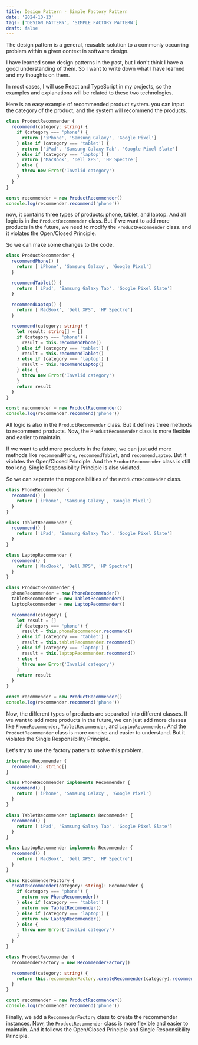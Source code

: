 ```yaml
---
title: Design Pattern - Simple Factory Pattern
date: '2024-10-13'
tags: ['DESIGN PATTERN', 'SIMPLE FACTORY PATTERN']
draft: false
---
```


The design pattern is a general, reusable solution to a commonly occurring problem within a given context in software design.

I have learned some design patterns in the past, but I don't think I have a good understanding of them. So I want to write down what I have learned and my thoughts on them.

In most cases, I will use React and TypeScript in my projects, so the examples and explanations will be related to these two technologies.

Here is an easy example of recommended product system. you can input the category of the product, and the system will recommend the products.

```ts
class ProductRecommender {
  recommend(category: string) {
    if (category === 'phone') {
      return ['iPhone', 'Samsung Galaxy', 'Google Pixel']
    } else if (category === 'tablet') {
      return ['iPad', 'Samsung Galaxy Tab', 'Google Pixel Slate']
    } else if (category === 'laptop') {
      return ['MacBook', 'Dell XPS', 'HP Spectre']
    } else {
      throw new Error('Invalid category')
    }
  }
}

const recommender = new ProductRecommender()
console.log(recommender.recommend('phone'))
```

now, it contains three types of products: phone, tablet, and laptop. And all logic is in the `ProductRecommender` class. But if we want to add more products in the future, we need to modify the `ProductRecommender` class. and it violates the Open/Closed Principle.

So we can make some changes to the code.

```ts
class ProductRecommender {
  recommendPhone() {
    return ['iPhone', 'Samsung Galaxy', 'Google Pixel']
  }

  recommendTablet() {
    return ['iPad', 'Samsung Galaxy Tab', 'Google Pixel Slate']
  }

  recommendLaptop() {
    return ['MacBook', 'Dell XPS', 'HP Spectre']
  }

  recommend(category: string) {
    let result: string[] = []
    if (category === 'phone') {
      result = this.recommendPhone()
    } else if (category === 'tablet') {
      result = this.recommendTablet()
    } else if (category === 'laptop') {
      result = this.recommendLaptop()
    } else {
      throw new Error('Invalid category')
    }
    return result
  }
}

const recommender = new ProductRecommender()
console.log(recommender.recommend('phone'))
```

All logic is also in the `ProductRecommender` class. But it defines three methods to recommend products. Now, the `ProductRecommender` class is more flexible and easier to maintain.

If we want to add more products in the future, we can just add more methods like `recommendPhone`, `recommendTablet`, and `recommendLaptop`. But it violates the Open/Closed Principle. And the `ProductRecommender` class is still too long. Single Responsibility Principle is also violated.

So we can seperate the responsibilities of the `ProductRecommender` class.

```ts
class PhoneRecommender {
  recommend() {
    return ['iPhone', 'Samsung Galaxy', 'Google Pixel']
  }
}

class TabletRecommender {
  recommend() {
    return ['iPad', 'Samsung Galaxy Tab', 'Google Pixel Slate']
  }
}

class LaptopRecommender {
  recommend() {
    return ['MacBook', 'Dell XPS', 'HP Spectre']
  }
}

class ProductRecommender {
  phoneRecommender = new PhoneRecommender()
  tabletRecommender = new TabletRecommender()
  laptopRecommender = new LaptopRecommender()

  recommend(category) {
    let result = []
    if (category === 'phone') {
      result = this.phoneRecommender.recommend()
    } else if (category === 'tablet') {
      result = this.tabletRecommender.recommend()
    } else if (category === 'laptop') {
      result = this.laptopRecommender.recommend()
    } else {
      throw new Error('Invalid category')
    }
    return result
  }
}

const recommender = new ProductRecommender()
console.log(recommender.recommend('phone'))
```

Now, the different types of products are separated into different classes. If we want to add more products in the future, we can just add more classes like `PhoneRecommender`, `TabletRecommender`, and `LaptopRecommender`. And the `ProductRecommender` class is more concise and easier to understand. But it violates the Single Responsibility Principle.

Let's try to use the factory pattern to solve this problem.

```ts
interface Recommender {
  recommend(): string[]
}

class PhoneRecommender implements Recommender {
  recommend() {
    return ['iPhone', 'Samsung Galaxy', 'Google Pixel']
  }
}

class TabletRecommender implements Recommender {
  recommend() {
    return ['iPad', 'Samsung Galaxy Tab', 'Google Pixel Slate']
  }
}

class LaptopRecommender implements Recommender {
  recommend() {
    return ['MacBook', 'Dell XPS', 'HP Spectre']
  }
}

class RecommenderFactory {
  createRecommender(category: string): Recommender {
    if (category === 'phone') {
      return new PhoneRecommender()
    } else if (category === 'tablet') {
      return new TabletRecommender()
    } else if (category === 'laptop') {
      return new LaptopRecommender()
    } else {
      throw new Error('Invalid category')
    }
  }
}

class ProductRecommender {
  recommenderFactory = new RecommenderFactory()

  recommend(category: string) {
    return this.recommenderFactory.createRecommender(category).recommend()
  }
}

const recommender = new ProductRecommender()
console.log(recommender.recommend('phone'))
```

Finally, we add a `RecommenderFactory` class to create the recommender instances. Now, the `ProductRecommender` class is more flexible and easier to maintain. And it follows the Open/Closed Principle and Single Responsibility Principle.
